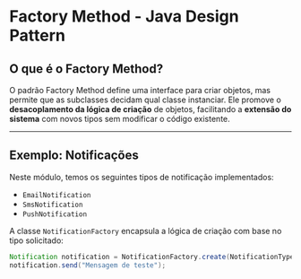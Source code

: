 # Factory Method - Java Design Pattern

## O que é o Factory Method?

O padrão Factory Method define uma interface para criar objetos, mas permite que as subclasses decidam qual classe instanciar. Ele promove o **desacoplamento da lógica de criação** de objetos, facilitando a **extensão do sistema** com novos tipos sem modificar o código existente.

---

## Exemplo: Notificações

Neste módulo, temos os seguintes tipos de notificação implementados:

- `EmailNotification`
- `SmsNotification`
- `PushNotification`

A classe `NotificationFactory` encapsula a lógica de criação com base no tipo solicitado:

```java
Notification notification = NotificationFactory.create(NotificationType.EMAIL);
notification.send("Mensagem de teste");

